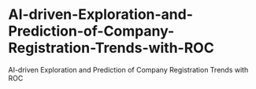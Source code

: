 # AI-driven-Exploration-and-Prediction-of-Company-Registration-Trends-with-ROC
AI-driven Exploration and Prediction of Company Registration Trends with ROC
